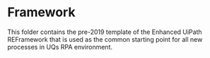 # Framework

This folder contains the pre-2019 template of the Enhanced UiPath REFramework that is used as the common starting point for all new processes in UQs RPA environment.  


